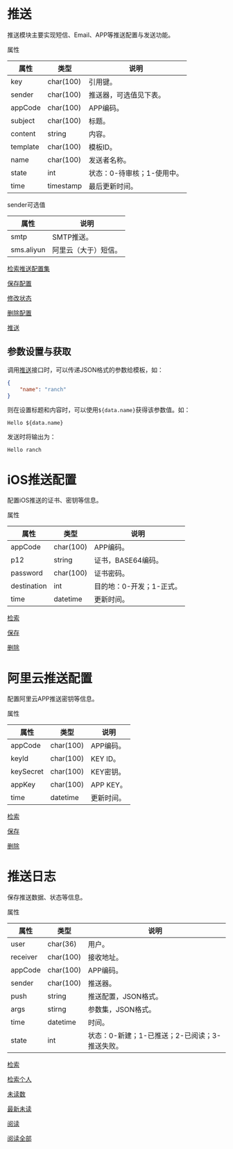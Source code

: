 # 推送

推送模块主要实现短信、Email、APP等推送配置与发送功能。

属性

|属性|类型|说明|
|---|---|---|
|key|char(100)|引用键。|
|sender|char(100)|推送器，可选值见下表。|
|appCode|char(100)|APP编码。|
|subject|char(100)|标题。|
|content|string|内容。|
|template|char(100)|模板ID。|
|name|char(100)|发送者名称。|
|state|int|状态：0-待审核；1-使用中。|
|time|timestamp|最后更新时间。|

sender可选值

|属性|说明|
|---|---|
|smtp|SMTP推送。|
|sms.aliyun|阿里云（大于）短信。|

[检索推送配置集](doc/query.md)

[保存配置](doc/save.md)

[修改状态](doc/state.md)

[删除配置](doc/delete.md)

[推送](doc/send.md)

## 参数设置与获取

调用[推送](doc/send.md)接口时，可以传递JSON格式的参数给模板，如：
```json
{
    "name": "ranch"
}
```
则在设置标题和内容时，可以使用`${data.name}`获得该参数值。如：
```text
Hello ${data.name}
```
发送时将输出为：
```text
Hello ranch
```

# iOS推送配置

配置iOS推送的证书、密钥等信息。

属性

|属性|类型|说明|
|---|---|---|
|appCode|char(100)|APP编码。|
|p12|string|证书，BASE64编码。|
|password|char(100)|证书密码。|
|destination|int|目的地：0-开发；1-正式。|
|time|datetime|更新时间。|

[检索](doc/ios/query.md)

[保存](doc/ios/save.md)

[删除](doc/ios/delete.md)

# 阿里云推送配置

配置阿里云APP推送密钥等信息。

属性

|属性|类型|说明|
|---|---|---|
|appCode|char(100)|APP编码。|
|keyId|char(100)|KEY ID。|
|keySecret|char(100)|KEY密钥。|
|appKey|char(100)|APP KEY。|
|time|datetime|更新时间。|

[检索](doc/aliyun/query.md)

[保存](doc/aliyun/save.md)

[删除](doc/aliyun/delete.md)

# 推送日志

保存推送数据、状态等信息。

属性

|属性|类型|说明|
|---|---|---|
|user|char(36)|用户。|
|receiver|char(100)|接收地址。|
|appCode|char(100)|APP编码。|
|sender|char(100)|推送器。|
|push|string|推送配置，JSON格式。|
|args|stirng|参数集，JSON格式。|
|time|datetime|时间。|
|state|int|状态：0-新建；1-已推送；2-已阅读；3-推送失败。|

[检索](doc/log/query.md)

[检索个人](doc/log/uquery.md)

[未读数](doc/log/unread.md)

[最新未读](doc/log/unread-newest.md)

[阅读](doc/log/read.md)

[阅读全部](doc/log/reads.md)
